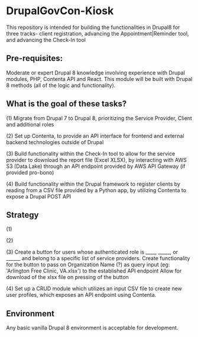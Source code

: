 # DrupalGovCon-Kiosk
This repository is intended for building the functionalities in Drupal8 for three tracks- client registration, advancing the Appointment|Reminder tool, and advancing the Check-In tool

## Pre-requisites:
Moderate or expert Drupal 8 knowledge involving experience with Drupal modules, PHP, Contenta API and React. This module will be built with Drupal 8 methods (all of the logic and functionality). 

## What is the goal of these tasks?
(1) Migrate from Drupal 7 to Drupal 8, prioritizing the Service Provider, Client and additional roles

(2) Set up Contenta, to provide an API interface for frontend and external backend technologies outside of Drupal

(3) Build functionality within the Check-In tool to allow for the service provider to download the report file (Excel XLSX), by interacting with AWS S3 (Data Lake) through an API endpoint provided by AWS API Gateway (if provided pro-bono)

(4) Build functionality within the Drupal framework to register clients by reading from a CSV file provided by a Python app, by utilizing Contenta to expose a Drupal POST API

## Strategy
(1)

(2)

(3)
Create a button for users whose authenticated role is ____, _____, or ______ and belong to a specific list of service providers.
Create functionality for the button to pass on Organization Name (?) as query input (eg: 'Arlington Free Clinic, VA.xlsx') to the established API endpoint
Allow for download of the xlsx file on pressing of the button

(4)
Set up a CRUD module which utilizes an input CSV file to create new user profiles, which exposes an API endpoint using Contenta.

## Environment
Any basic vanilla Drupal 8 environment is acceptable for development.
